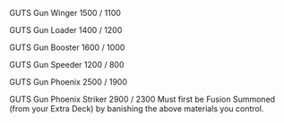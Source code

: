 GUTS Gun Winger  1500 / 1100

GUTS Gun Loader  1400 / 1200

GUTS Gun Booster  1600 / 1000

GUTS Gun Speeder  1200 / 800

GUTS Gun Phoenix  2500 / 1900

GUTS Gun Phoenix Striker  2900 / 2300
Must first be Fusion Summoned (from your Extra Deck) by banishing the above materials you control.

